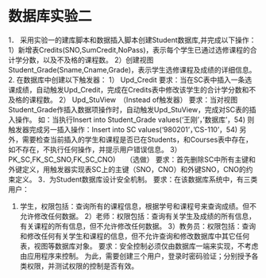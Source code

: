 # 数据库实验二
1．	采用实验一的建库脚本和数据插入脚本创建Student数据库,并完成以下操作：
1）新增表Credits(SNO,SumCredit,NoPass)，表示每个学生已通过选修课程的合计学分数，以及不及格的课程数。
2）创建视图Student_Grade(Sname,Cname,Grade)，表示学生选修课程及成绩的详细信息。
2.	在数据库中创建以下触发器：
1）	Upd_Credit
要求：当在SC表中插入一条选课成绩，自动触发Upd_Credit，完成在Credits表中修改该学生的合计学分数和不及格的课程数。
2）	Upd_StuView　（Instead of触发器）
要求：当对视图Student_Grade作插入数据项操作时，自动触发Upd_StuView，完成对SC表的插入操作。
如：当执行Insert into Student_Grade values(‘王刚’，’数据库’，54)
则触发器完成另一插入操作：Insert into SC values(‘980201’，’CS-110’，54)
另外，需要检查当前插入的学生和课程是否已在Students，和Courses表中存在，如不存在，不执行任何操作，并提示用户错误信息。
3）	PK_SC,FK_SC_SNO,FK_SC_CNO)　　（选做）
要求：首先删除SC中所有主键和外键定义，用触发器实现表SC上的主键（SNO，CNO）和外键SNO，CNO的约束定义。
3．为Student数据库设计安全机制。
要求：在该数据库系统中，有三类用户：
1)	学生，权限包括：查询所有的课程信息，根据学号和课程号来查询成绩。但不允许修改任何数据。
2）老师：权限包括：查询有关学生及成绩的所有信息，有关课程的所有信息，但不允许修改任何数据。
3）教务员：权限包括：查询和修改任何有关学生和课程的信息，但不允许查询和修改数据库中其它任何表，视图等数据库对象。
要求：安全控制必须仅由数据库一端来实现，不考虑由应用程序来控制。
为此，需要创建三个用户，登录时密码验证；分别授予各类权限，并测试权限的控制是否有效。
